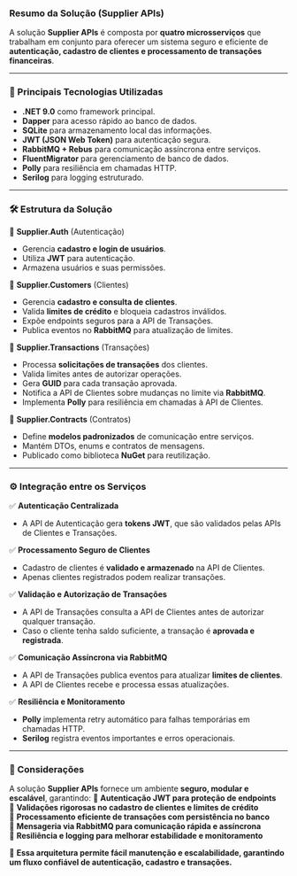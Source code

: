 ### **Resumo da Solução (Supplier APIs)**

A solução **Supplier APIs** é composta por **quatro microsserviços** que trabalham em conjunto para oferecer um sistema seguro e eficiente de **autenticação, cadastro de clientes e processamento de transações financeiras**.

---

### **📌 Principais Tecnologias Utilizadas**
- **.NET 9.0** como framework principal.
- **Dapper** para acesso rápido ao banco de dados.
- **SQLite** para armazenamento local das informações.
- **JWT (JSON Web Token)** para autenticação segura.
- **RabbitMQ + Rebus** para comunicação assíncrona entre serviços.
- **FluentMigrator** para gerenciamento de banco de dados.
- **Polly** para resiliência em chamadas HTTP.
- **Serilog** para logging estruturado.

---

### **🛠️ Estrutura da Solução**
📂 **Supplier.Auth** (Autenticação)  
- Gerencia **cadastro e login de usuários**.  
- Utiliza **JWT** para autenticação.  
- Armazena usuários e suas permissões.  

📂 **Supplier.Customers** (Clientes)  
- Gerencia **cadastro e consulta de clientes**.  
- Valida **limites de crédito** e bloqueia cadastros inválidos.  
- Expõe endpoints seguros para a API de Transações.  
- Publica eventos no **RabbitMQ** para atualização de limites.  

📂 **Supplier.Transactions** (Transações)  
- Processa **solicitações de transações** dos clientes.  
- Valida limites antes de autorizar operações.  
- Gera **GUID** para cada transação aprovada.  
- Notifica a API de Clientes sobre mudanças no limite via **RabbitMQ**.  
- Implementa **Polly** para resiliência em chamadas à API de Clientes.  

📂 **Supplier.Contracts** (Contratos)  
- Define **modelos padronizados** de comunicação entre serviços.  
- Mantém DTOs, enums e contratos de mensagens.  
- Publicado como biblioteca **NuGet** para reutilização.  

---

### **⚙️ Integração entre os Serviços**
✅ **Autenticação Centralizada**  
- A API de Autenticação gera **tokens JWT**, que são validados pelas APIs de Clientes e Transações.  

✅ **Processamento Seguro de Clientes**  
- Cadastro de clientes é **validado e armazenado** na API de Clientes.  
- Apenas clientes registrados podem realizar transações.  

✅ **Validação e Autorização de Transações**  
- A API de Transações consulta a API de Clientes antes de autorizar qualquer transação.  
- Caso o cliente tenha saldo suficiente, a transação é **aprovada e registrada**.  

✅ **Comunicação Assíncrona via RabbitMQ**  
- A API de Transações publica eventos para atualizar **limites de clientes**.  
- A API de Clientes recebe e processa essas atualizações.  

✅ **Resiliência e Monitoramento**  
- **Polly** implementa retry automático para falhas temporárias em chamadas HTTP.  
- **Serilog** registra eventos importantes e erros operacionais.  

---

### **📌 Considerações**
A solução **Supplier APIs** fornece um ambiente **seguro, modular e escalável**, garantindo:
🔹 **Autenticação JWT para proteção de endpoints**  
🔹 **Validações rigorosas no cadastro de clientes e limites de crédito**  
🔹 **Processamento eficiente de transações com persistência no banco**  
🔹 **Mensageria via RabbitMQ para comunicação rápida e assíncrona**  
🔹 **Resiliência e logging para melhorar estabilidade e monitoramento**  

🚀 **Essa arquitetura permite fácil manutenção e escalabilidade, garantindo um fluxo confiável de autenticação, cadastro e transações.**
